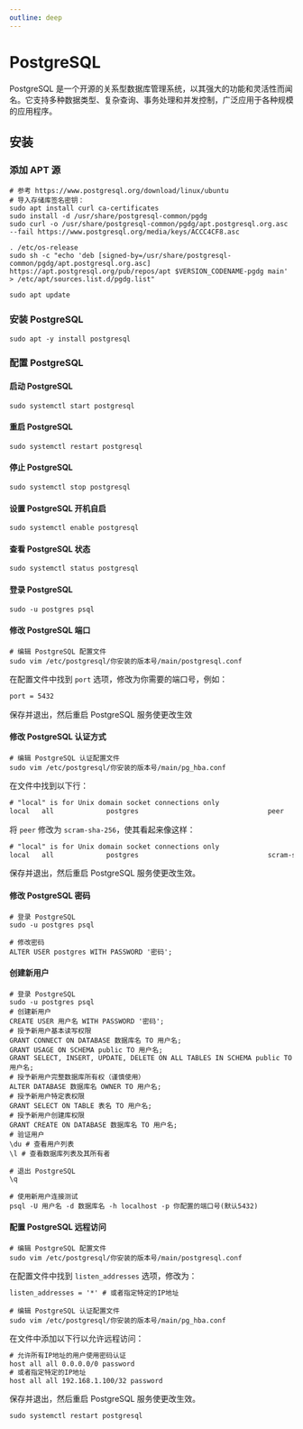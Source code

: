 ```yaml
---
outline: deep
---
```


# PostgreSQL

PostgreSQL 是一个开源的关系型数据库管理系统，以其强大的功能和灵活性而闻名。它支持多种数据类型、复杂查询、事务处理和并发控制，广泛应用于各种规模的应用程序。

## 安装

### 添加 APT 源

```shell
# 参考 https://www.postgresql.org/download/linux/ubuntu
# 导入存储库签名密钥：
sudo apt install curl ca-certificates
sudo install -d /usr/share/postgresql-common/pgdg
sudo curl -o /usr/share/postgresql-common/pgdg/apt.postgresql.org.asc --fail https://www.postgresql.org/media/keys/ACCC4CF8.asc

. /etc/os-release
sudo sh -c "echo 'deb [signed-by=/usr/share/postgresql-common/pgdg/apt.postgresql.org.asc] https://apt.postgresql.org/pub/repos/apt $VERSION_CODENAME-pgdg main' > /etc/apt/sources.list.d/pgdg.list"

sudo apt update
```

### 安装 PostgreSQL

```shell
sudo apt -y install postgresql
```

### 配置 PostgreSQL

#### 启动 PostgreSQL

```shell
sudo systemctl start postgresql
```

#### 重启 PostgreSQL

```shell
sudo systemctl restart postgresql
```

#### 停止 PostgreSQL

```shell
sudo systemctl stop postgresql
```

#### 设置 PostgreSQL 开机自启

```shell
sudo systemctl enable postgresql
```

#### 查看 PostgreSQL 状态

```shell
sudo systemctl status postgresql
```

#### 登录 PostgreSQL

```shell
sudo -u postgres psql
```

#### 修改 PostgreSQL 端口

```shell
# 编辑 PostgreSQL 配置文件
sudo vim /etc/postgresql/你安装的版本号/main/postgresql.conf
```

在配置文件中找到 `port` 选项，修改为你需要的端口号，例如：

```txt
port = 5432
```

保存并退出，然后重启 PostgreSQL 服务使更改生效

#### 修改 PostgreSQL 认证方式

```shell
# 编辑 PostgreSQL 认证配置文件
sudo vim /etc/postgresql/你安装的版本号/main/pg_hba.conf
```

在文件中找到以下行：

```txt
# "local" is for Unix domain socket connections only
local   all             postgres                                peer
```

将 `peer` 修改为 `scram-sha-256`，使其看起来像这样：

```txt
# "local" is for Unix domain socket connections only
local   all             postgres                                scram-sha-256
```

保存并退出，然后重启 PostgreSQL 服务使更改生效。

#### 修改 PostgreSQL 密码

```shell
# 登录 PostgreSQL
sudo -u postgres psql

# 修改密码
ALTER USER postgres WITH PASSWORD '密码';
```

#### 创建新用户

```shell
# 登录 PostgreSQL
sudo -u postgres psql
# 创建新用户
CREATE USER 用户名 WITH PASSWORD '密码';
# 授予新用户基本读写权限
GRANT CONNECT ON DATABASE 数据库名 TO 用户名;
GRANT USAGE ON SCHEMA public TO 用户名;
GRANT SELECT, INSERT, UPDATE, DELETE ON ALL TABLES IN SCHEMA public TO 用户名;
# 授予新用户完整数据库所有权（谨慎使用）
ALTER DATABASE 数据库名 OWNER TO 用户名;
# 授予新用户特定表权限
GRANT SELECT ON TABLE 表名 TO 用户名;
# 授予新用户创建库权限
GRANT CREATE ON DATABASE 数据库名 TO 用户名;
# 验证用户
\du # 查看用户列表
\l # 查看数据库列表及其所有者

# 退出 PostgreSQL
\q

# 使用新用户连接测试
psql -U 用户名 -d 数据库名 -h localhost -p 你配置的端口号(默认5432)
```

#### 配置 PostgreSQL 远程访问

```shell
# 编辑 PostgreSQL 配置文件
sudo vim /etc/postgresql/你安装的版本号/main/postgresql.conf
```

在配置文件中找到 `listen_addresses` 选项，修改为：

```txt
listen_addresses = '*' # 或者指定特定的IP地址
```

```shell
# 编辑 PostgreSQL 认证配置文件
sudo vim /etc/postgresql/你安装的版本号/main/pg_hba.conf
```

在文件中添加以下行以允许远程访问：

```txt
# 允许所有IP地址的用户使用密码认证
host all all 0.0.0.0/0 password
# 或者指定特定的IP地址
host all all 192.168.1.100/32 password
```

保存并退出，然后重启 PostgreSQL 服务使更改生效。

```shell
sudo systemctl restart postgresql
```
